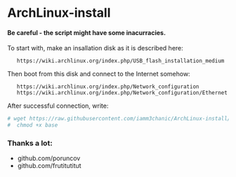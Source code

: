 # ArchLinux-install
#### Be careful - the script might have some inacurracies.
To start with, make an insallation disk as it is described here:
```
   https://wiki.archlinux.org/index.php/USB_flash_installation_medium
```
Then boot from this disk and connect to the Internet somehow:
```
   https://wiki.archlinux.org/index.php/Network_configuration
   https://wiki.archlinux.org/index.php/Network_configuration/Ethernet
```
After successful connection, write:
```bash
# wget https://raw.githubusercontent.com/iamm3chanic/ArchLinux-install/master/RU/base
#  chmod +x base
```
### Thanks a lot:
- github.com/poruncov
- github.com/frutitutitut
